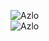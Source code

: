 <!---
AzloTaken/AzloTaken is a ✨ special ✨ repository because its `README.md` (this file) appears on your GitHub profile.
You can click the Preview link to take a look at your changes.
--->
<!---
AzloTaken/AzloTaken is a ✨ special ✨ repository because its `README.md` (this file) appears on your GitHub profile.
You can click the Preview link to take a look at your changes.
--->
![Azlo](https://github-readme-stats.vercel.app/api?username=azlotaken&show_icons=true&theme=dark)
<br>
![Azlo](https://github-readme-stats.vercel.app/api/top-langs/?username=azlotaken&show_icons=true&hide_border=true&count_private=true&include_all_commits=true&theme=dark)

